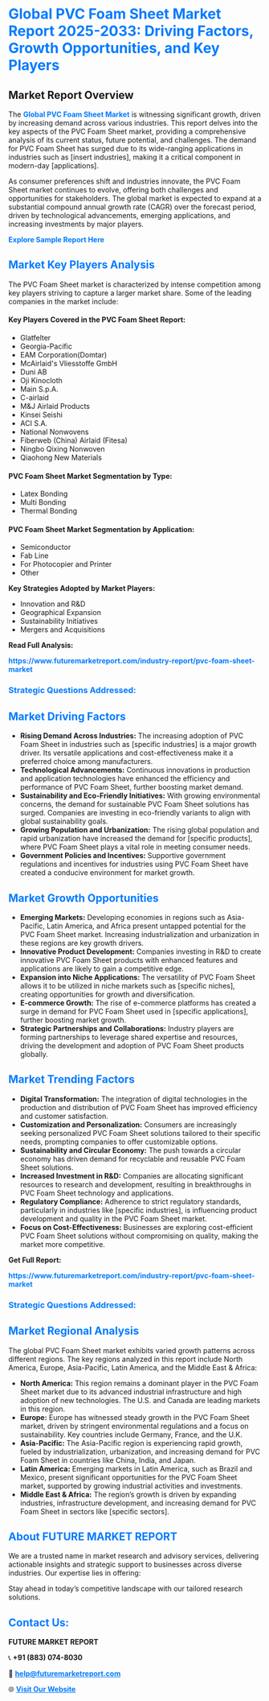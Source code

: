<h1 style="color: #007BFF;">Global PVC Foam Sheet Market Report 2025-2033: Driving Factors, Growth Opportunities, and Key Players</h1>

<section id="overview">
<h2>Market Report Overview</h2>
<p>The <a href="https://www.futuremarketreport.com/industry-report/pvc-foam-sheet-market" style="color: #007BFF; text-decoration: none;"><strong>Global PVC Foam Sheet Market</strong></a> is witnessing significant growth, driven by increasing demand across various industries. This report delves into the key aspects of the PVC Foam Sheet market, providing a comprehensive analysis of its current status, future potential, and challenges. The demand for PVC Foam Sheet has surged due to its wide-ranging applications in industries such as [insert industries], making it a critical component in modern-day [applications].</p>
<p>As consumer preferences shift and industries innovate, the PVC Foam Sheet market continues to evolve, offering both challenges and opportunities for stakeholders. The global market is expected to expand at a substantial compound annual growth rate (CAGR) over the forecast period, driven by technological advancements, emerging applications, and increasing investments by major players.</p>
</section>

<section id="overview">
<p><a href="https://www.futuremarketreport.com/request-sample/reportId=35244" style="color: #007BFF; text-decoration: none;"><strong>Explore Sample Report Here</strong></a></p>
</section>

<section id="key-players">
<h2 style="color: #007BFF;">Market Key Players Analysis</h2>
<p>The PVC Foam Sheet market is characterized by intense competition among key players striving to capture a larger market share. Some of the leading companies in the market include:</p>
<h4>Key Players Covered in the PVC Foam Sheet Report:</h4>
<ul><li>Glatfelter</li><li>Georgia-Pacific</li><li>EAM Corporation(Domtar)</li><li>McAirlaid&#039;s Vliesstoffe GmbH</li><li>Duni AB</li><li>Oji Kinocloth</li><li>Main S.p.A.</li><li>C-airlaid</li><li>M&amp;J Airlaid Products</li><li>Kinsei Seishi</li><li>ACI S.A.</li><li>National Nonwovens</li><li>Fiberweb (China) Airlaid (Fitesa)</li><li>Ningbo Qixing Nonwoven</li><li>Qiaohong New Materials</li></ul>
<h4>PVC Foam Sheet Market Segmentation by Type:</h4>
<ul><li>Latex Bonding</li><li>Multi Bonding</li><li>Thermal Bonding</li></ul>

<h4>PVC Foam Sheet Market Segmentation by Application:</h4>
<ul><li>Semiconductor</li><li>Fab Line</li><li>For Photocopier and Printer</li><li>Other</li></ul>
<p><strong>Key Strategies Adopted by Market Players:</strong></p>
<ul>
<li>Innovation and R&D</li>
<li>Geographical Expansion</li>
<li>Sustainability Initiatives</li>
<li>Mergers and Acquisitions</li>
</ul>
</section>

<section>
<p><strong>Read Full Analysis: </strong></p><a href="https://www.futuremarketreport.com/industry-report/pvc-foam-sheet-market" style="color: #007BFF; text-decoration: none;"><strong>https://www.futuremarketreport.com/industry-report/pvc-foam-sheet-market</strong></a>
<h3 style="color: #007BFF;">Strategic Questions Addressed:</h3>
</section>

<section id="driving-factors">
<h2 style="color: #007BFF;">Market Driving Factors</h2>
<ul>
<li><strong>Rising Demand Across Industries:</strong> The increasing adoption of PVC Foam Sheet in industries such as [specific industries] is a major growth driver. Its versatile applications and cost-effectiveness make it a preferred choice among manufacturers.</li>
<li><strong>Technological Advancements:</strong> Continuous innovations in production and application technologies have enhanced the efficiency and performance of PVC Foam Sheet, further boosting market demand.</li>
<li><strong>Sustainability and Eco-Friendly Initiatives:</strong> With growing environmental concerns, the demand for sustainable PVC Foam Sheet solutions has surged. Companies are investing in eco-friendly variants to align with global sustainability goals.</li>
<li><strong>Growing Population and Urbanization:</strong> The rising global population and rapid urbanization have increased the demand for [specific products], where PVC Foam Sheet plays a vital role in meeting consumer needs.</li>
<li><strong>Government Policies and Incentives:</strong> Supportive government regulations and incentives for industries using PVC Foam Sheet have created a conducive environment for market growth.</li>
</ul>
</section>

<section id="growth-opportunities">
<h2 style="color: #007BFF;">Market Growth Opportunities</h2>
<ul>
<li><strong>Emerging Markets:</strong> Developing economies in regions such as Asia-Pacific, Latin America, and Africa present untapped potential for the PVC Foam Sheet market. Increasing industrialization and urbanization in these regions are key growth drivers.</li>
<li><strong>Innovative Product Development:</strong> Companies investing in R&D to create innovative PVC Foam Sheet products with enhanced features and applications are likely to gain a competitive edge.</li>
<li><strong>Expansion into Niche Applications:</strong> The versatility of PVC Foam Sheet allows it to be utilized in niche markets such as [specific niches], creating opportunities for growth and diversification.</li>
<li><strong>E-commerce Growth:</strong> The rise of e-commerce platforms has created a surge in demand for PVC Foam Sheet used in [specific applications], further boosting market growth.</li>
<li><strong>Strategic Partnerships and Collaborations:</strong> Industry players are forming partnerships to leverage shared expertise and resources, driving the development and adoption of PVC Foam Sheet products globally.</li>
</ul>
</section>

<section id="trending-factors">
<h2 style="color: #007BFF;">Market Trending Factors</h2>
<ul>
<li><strong>Digital Transformation:</strong> The integration of digital technologies in the production and distribution of PVC Foam Sheet has improved efficiency and customer satisfaction.</li>
<li><strong>Customization and Personalization:</strong> Consumers are increasingly seeking personalized PVC Foam Sheet solutions tailored to their specific needs, prompting companies to offer customizable options.</li>
<li><strong>Sustainability and Circular Economy:</strong> The push towards a circular economy has driven demand for recyclable and reusable PVC Foam Sheet solutions.</li>
<li><strong>Increased Investment in R&D:</strong> Companies are allocating significant resources to research and development, resulting in breakthroughs in PVC Foam Sheet technology and applications.</li>
<li><strong>Regulatory Compliance:</strong> Adherence to strict regulatory standards, particularly in industries like [specific industries], is influencing product development and quality in the PVC Foam Sheet market.</li>
<li><strong>Focus on Cost-Effectiveness:</strong> Businesses are exploring cost-efficient PVC Foam Sheet solutions without compromising on quality, making the market more competitive.</li>
</ul>
</section>

<section>
<p><strong>Get Full Report: </strong></p><a href="https://www.futuremarketreport.com/industry-report/pvc-foam-sheet-market" style="color: #007BFF; text-decoration: none;"><strong>https://www.futuremarketreport.com/industry-report/pvc-foam-sheet-market</strong></a>
<h3 style="color: #007BFF;">Strategic Questions Addressed:</h3>
</section>


<section id="regional-analysis">
<h2 style="color: #007BFF;">Market Regional Analysis</h2>
<p>The global PVC Foam Sheet market exhibits varied growth patterns across different regions. The key regions analyzed in this report include North America, Europe, Asia-Pacific, Latin America, and the Middle East & Africa:</p>
<ul>
<li><strong>North America:</strong> This region remains a dominant player in the PVC Foam Sheet market due to its advanced industrial infrastructure and high adoption of new technologies. The U.S. and Canada are leading markets in this region.</li>
<li><strong>Europe:</strong> Europe has witnessed steady growth in the PVC Foam Sheet market, driven by stringent environmental regulations and a focus on sustainability. Key countries include Germany, France, and the U.K.</li>
<li><strong>Asia-Pacific:</strong> The Asia-Pacific region is experiencing rapid growth, fueled by industrialization, urbanization, and increasing demand for PVC Foam Sheet in countries like China, India, and Japan.</li>
<li><strong>Latin America:</strong> Emerging markets in Latin America, such as Brazil and Mexico, present significant opportunities for the PVC Foam Sheet market, supported by growing industrial activities and investments.</li>
<li><strong>Middle East & Africa:</strong> The region’s growth is driven by expanding industries, infrastructure development, and increasing demand for PVC Foam Sheet in sectors like [specific sectors].</li>
</ul>
</section>

<footer>
<h2 style="color: #007BFF;">About FUTURE MARKET REPORT</h2>
<p>We are a trusted name in market research and advisory services, delivering actionable insights and strategic support to businesses across diverse industries. Our expertise lies in offering:</p>

<p>Stay ahead in today’s competitive landscape with our tailored research solutions.</p>

<h2 style="color: #007BFF;">Contact Us:</h2>
<p><strong>FUTURE MARKET REPORT</strong></p>
<p>📞 <strong>+91 (883) 074-8030</strong></p>
<p>📧 <strong><a href="mailto:help@futuremarketreport.com" style="color: #007BFF;">help@futuremarketreport.com</a></strong></p>
<p>🌐 <strong><a href="https://www.futuremarketreport.com/" style="color: #007BFF;">Visit Our Website</a></strong></p>
</footer>